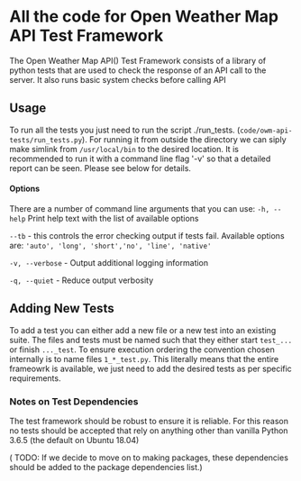 # All the code for Open Weather Map API Test Framework

The  Open Weather Map API() Test Framework consists of a library of python tests that are used to check the response of an API call to the server. It also runs basic system checks before calling API

## Usage
To run all the tests you just need to run the script ./run_tests. (`code/owm-api-tests/run_tests.py`). For running it from outside the directory we can siply make simlink from `/usr/local/bin` to the desired location.
It is recommended to run it with a command line flag '-v' so that a detailed report can be seen. Please see below for details.

#### Options
There are a number of command line arguments that you can use:
`-h, --help` Print help text with the list of available options

`--tb` - this controls the error checking output if tests fail. 
Available options are:
 `'auto', 'long', 'short','no', 'line', 'native' `
 
 `-v, --verbose` - Output additional logging information
 
 `-q, --quiet` -   Reduce output verbosity
         
 
## Adding New Tests
To add a test you can either add a new file or a new test into an existing suite. The files and tests must be named such that they either start `test_...` or finish `..._test`.
To ensure execution ordering the convention chosen internally is to name files `1_*_test.py`. 
This literally means that the entire frameowrk is available, we just need to add the desired tests as per specific requirements. 

### Notes on Test Dependencies
The test framework should be robust to ensure it is reliable.
For this reason no tests should be accepted that rely on anything other than vanilla Python 3.6.5 (the default on Ubuntu 18.04) 

( TODO: If we decide to move on to making packages, these dependencies should be added to the package dependencies list.)


